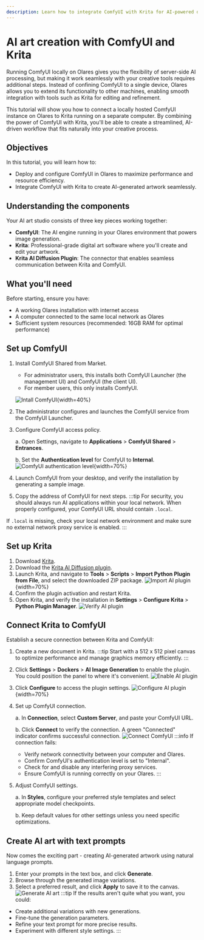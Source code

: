 ```yaml
---
description: Learn how to integrate ComfyUI with Krita for AI-powered digital art creation. Step-by-step guide to setting up and connecting ComfyUI in Olares with Krita for seamless creative workflows.
---
```

# AI art creation with ComfyUI and Krita
Running ComfyUI locally on Olares gives you the flexibility of server-side AI processing, but making it work seamlessly with your creative tools requires additional steps. Instead of confining ComfyUI to a single device, Olares allows you to extend its functionality to other machines, enabling smooth integration with tools such as Krita for editing and refinement.

This tutorial will show you how to connect a locally hosted ComfyUI instance on Olares to Krita running on a separate computer. By combining the power of ComfyUI with Krita, you'll be able to create a streamlined, AI-driven workflow that fits naturally into your creative process.

## Objectives
In this tutorial, you will learn how to:
- Deploy and configure ComfyUI in Olares to maximize performance and resource efficiency.
- Integrate ComfyUI with Krita to create AI-generated artwork seamlessly.

## Understanding the components
Your AI art studio consists of three key pieces working together:

* **ComfyUI**: The AI engine running in your Olares environment that powers image generation.
* **Krita**: Professional-grade digital art software where you'll create and edit your artwork.
* **Krita AI Diffusion Plugin**: The connector that enables seamless communication between Krita and ComfyUI.

## What you'll need
Before starting, ensure you have:
* A working Olares installation with internet access
* A computer connected to the same local network as Olares
* Sufficient system resources (recommended: 16GB RAM for optimal performance)

## Set up ComfyUI

1. Install ComfyUI Shared from Market. 
   - For administrator users, this installs both ComfyUI Launcher (the management UI) and ComfyUI (the client UI).
   - For member users, this only installs ComfyUI.
    
   ![Intall ComfyUI](/images/manual/use-cases/install-comfyui.png){width=40%}

2. The administrator configures and launches the ComfyUI service from the ComfyUI Launcher.

3. Configure ComfyUI access policy.

   a. Open Settings, navigate to **Applications** > **ComfyUI Shared** > **Entrances**.

   b. Set the **Authentication level** for ComfyUI to **Internal**.
   ![ComfyUI authentication level](/images/manual/use-cases/comfyui-authentication-level.png#bordered){width=70%}
4. Launch ComfyUI from your desktop, and verify the installation by generating a sample image.
5. Copy the address of ComfyUI for next steps.
:::tip
For security, you should always run AI applications within your local network. When properly configured, your ComfyUI URL should contain `.local`.

If `.local` is missing, check your local network environment and make sure no external network proxy service is enabled.
:::

## Set up Krita

1. Download [Krita](https://krita.org/en/download/).
2. Download the [Krita AI Diffusion plugin](https://github.com/Acly/krita-ai-diffusion/releases).
3. Launch Krita, and navigate to **Tools** > **Scripts** > **Import Python Plugin from File**, and select the downloaded ZIP package.
   ![Import AI plugin](/images/manual/use-cases/krita-import-plugin.png#bordered){width=70%}
4. Confirm the plugin activation and restart Krita.
5. Open Krita, and verify the installation in **Settings** > **Configure Krita** > **Python Plugin Manager**.
   ![Verify AI plugin](/images/manual/use-cases/krita-verify-plugin.png#bordered)
## Connect Krita to ComfyUI
Establish a secure connection between Krita and ComfyUI:
1. Create a new document in Krita.
   :::tip
   Start with a 512 x 512 pixel canvas to optimize performance and manage graphics memory efficiently.
   :::
2. Click **Settings** > **Dockers** > **AI Image Generation** to enable the plugin. You could position the panel to where it's convenient.
   ![Enable AI plugin](/images/manual/use-cases/krita-enable-plugin.png#bordered)
3. Click **Configure** to access the plugin settings.
   ![Configure AI plugin](/images/manual/use-cases/krita-configure-plugin.png#bordered){width=70%}
4. Set up ComfyUI connection.

   a. In **Connection**, select **Custom Server**, and paste your ComfyUI URL.
   
   b. Click **Connect** to verify the connection. A green "Connected" indicator confirms successful connection.
   ![Connect ComfyUI](/images/manual/use-cases/krita-comfyui-connected.png#bordered)
   :::info
   If connection fails:
   - Verify network connectivity between your computer and Olares.
   - Confirm ComfyUI's authentication level is set to "Internal".
   - Check for and disable any interfering proxy services.
   - Ensure ComfyUI is running correctly on your Olares.
   :::
5. Adjust ComfyUI settings.

   a. In **Styles**, configure your preferred style templates and select appropriate model checkpoints.

   b. Keep default values for other settings unless you need specific optimizations.

## Create AI art with text prompts
Now comes the exciting part - creating AI-generated artwork using natural language prompts.

1. Enter your prompts in the text box, and click **Generate**. 
2. Browse through the generated image variations.
3. Select a preferred result, and click **Apply** to save it to the canvas.
   ![Generate AI art](/images/manual/use-cases/krita-generate-ai-art.png#bordered)
:::tip
If the results aren't quite what you want, you could:
- Create additional variations with new generations.
- Fine-tune the generation parameters.
- Refine your text prompt for more precise results.
- Experiment with different style settings.
:::
